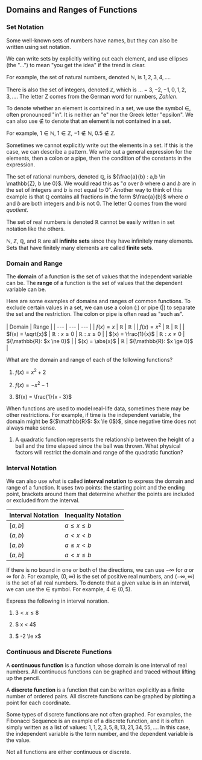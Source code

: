 Domains and Ranges of Functions
-------

### Set Notation

Some well-known sets of numbers have names, but they can also be written using set notation.

We can write sets by explicitly writing out each element, and use ellipses (the "...") to mean "you get the idea" if the trend is clear.

For example, the set of natural numbers, denoted $\mathbb{N}$, is ${1, 2, 3, 4, ...}$. 

There is also the set of integers, denoted $\mathbb{Z}$, which is ${... -3, -2, -1, 0, 1, 2, 3, ...}$. The letter Z comes from the German word for numbers, *Zahlen*.

To denote whether an element is contained in a set, we use the symbol $\in$, often pronounced "in". It is neither an "e" nor the Greek letter "epsilon". We can also use $\notin$ to denote that an element is not contained in a set.

For example, $1 \in \mathbb{N}$, $1 \in \mathbb{Z}$, $-1 \notin \mathbb{N}$, $0.5 \notin \mathbb{Z}$.

Sometimes we cannot explicitly write out the elements in a set. If this is the case, we can describe a pattern. We write out a general expression for the elements, then a colon or a pipe, then the condition of the constants in the expression.

The set of rational numbers, denoted $\mathbb{Q}$, is ${\frac{a}{b} : a,b \in \mathbb{Z}, b \ne 0}$. We would read this as  "$a$ over $b$ where $a$ and $b$ are in the set of integers and $b$ is not equal to 0".  Another way to think of this example is that $\mathbb{Q}$ contains all fractions in the form $\frac{a}{b}$ where $a$ and $b$ are both integers and $b$ is not 0. The letter Q comes from the word *quotient*.

The set of real numbers is denoted $\mathbb{R}$ cannot be easily written in set notation like the others. 

$\mathbb{N}$, $\mathbb{Z}$, $\mathbb{Q}$, and $\mathbb{R}$ are all **infinite sets** since they have infinitely many elements. Sets that have finitely many elements are called **finite sets**.


### Domain and Range

The **domain** of a function is the set of values that the independent variable can be.
The **range** of a function is the set of values that the dependent variable can be.

Here are some examples of domains and ranges of common functions. To exclude certain values in a set, we can use a colon (:) or pipe (|) to separate the set and the restriction. The colon or pipe is often read as "such as".

| Domain | Range |
| --- | --- | --- |
| $f(x) = x$ | $\mathbb{R}$ | $\mathbb{R}$ |
| $f(x) = x^2$ | $\mathbb{R}$ | $\mathbb{R}$ |
| $f(x) = \sqrt{x}$ | ${\mathbb{R}: x \le 0}$ | ${\mathbb{R}: x \le 0}$ |
| $(x) = \frac{1}{x}$ | ${\mathbb{R}: x \ne 0}$ | ${\mathbb{R}: $x \ne 0}$ |
| $(x) = \abs{x}$ | $\mathbb{R}$ | ${\mathbb{R}: $x \ge 0}$ |


What are the domain and range of each of the following functions?

1. $f(x) = x^2 + 2$

2. $f(x) = -x^2 - 1$

3. $f(x) = \frac{1}{x - 3}$


When functions are used to model real-life data, sometimes there may be other restrictions. For example, if time is the independent variable, the domain might be ${$\mathbb{R}$: $x \le 0$}$, since negative time does not always make sense.


1. A quadratic function represents the relationship between the height of a ball and the time elapsed since the ball was thrown. What physical factors will restrict the domain and range of the quadratic function? 


### Interval Notation

We can also use what is called **interval notation** to express the domain and range of a function. It uses two points: the starting point and the ending point, brackets around them that determine whether the points are included or excluded from the interval.

| Interval Notation | Inequality Notation |
| --- | --- |
| $[a,b]$ | $a \le x \le b$ |
| $(a,b)$ | $a < x < b$ |
| $[a,b)$ | $a \le x < b$ |
| $(a,b]$ | $a < x \le b$ |

If there is no bound in one or both of the directions, we can use $−\infty$ for $a$ or $\infty$ for $b$. For example, $(0, \infty)$ is the set of positive real numbers, and $(-\infty, \infty)$ is the set of all real numbers. To denote that a given value is in an interval, we can use the $\in$ symbol. For example, $4 \in (0, 5)$.

Express the following in interval noration.

1. $3 < x \le 8$

2. $ x < 4$

3. $ -2 \le x$


### Continuous and Discrete Functions

A **continuous function** is a function whose domain is one interval of real numbers. All continuous functions can be graphed and traced without lifting up the pencil.

A **discrete function** is a function that can be written explicitly as a finite number of ordered pairs. All discrete functions can be graphed by plotting a point for each coordinate.

Some types of discrete functions are not often graphed. For examples, the Fibonacci Sequence is an example of a discrete function, and it is often simply written as a list of values: $1, 1, 2, 3, 5, 8, 13, 21, 34, 55, ...$. In this case, the independent variable is the term number, and the dependent variable is the value.

Not all functions are either continuous or discrete.